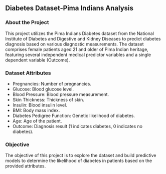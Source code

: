 ## Diabetes Dataset-Pima Indians Analysis
### About the Project
This project utilizes the Pima Indians Diabetes dataset from the National Institute of Diabetes and Digestive and Kidney Diseases to predict diabetes diagnosis based on various diagnostic measurements. The dataset comprises female patients aged 21 and older of Pima Indian heritage, featuring several independent medical predictor variables and a single dependent variable (Outcome).

### Dataset Attributes
- Pregnancies: Number of pregnancies.  
- Glucose: Blood glucose level.  
- Blood Pressure: Blood pressure measurement.  
- Skin Thickness: Thickness of skin.  
- Insulin: Blood insulin level.  
- BMI: Body mass index.  
- Diabetes Pedigree Function: Genetic likelihood of diabetes.  
- Age: Age of the patient.  
- Outcome: Diagnosis result (1 indicates diabetes, 0 indicates no diabetes).  
### Objective
The objective of this project is to explore the dataset and build predictive models to determine the likelihood of diabetes in patients based on the provided attributes.

